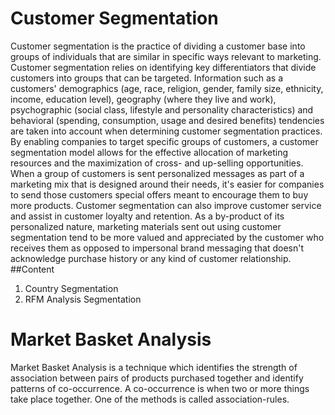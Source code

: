 # Customer Segmentation
 Customer segmentation is the practice of dividing a customer base into groups of individuals that are similar in specific ways relevant to marketing. Customer segmentation relies on identifying key differentiators that divide customers into groups that can be targeted. Information such as a customers' demographics (age, race, religion, gender, family size, ethnicity, income, education level), geography (where they live and work), psychographic (social class, lifestyle and personality characteristics) and behavioral (spending, consumption, usage and desired benefits) tendencies are taken into account when determining customer segmentation practices.
 By enabling companies to target specific groups of customers, a customer segmentation model allows for the effective allocation of marketing resources and the maximization of cross- and up-selling opportunities. When a group of customers is sent personalized messages as part of a marketing mix that is designed around their needs, it's easier for companies to send those customers special offers meant to encourage them to buy more products. Customer segmentation can also improve customer service and assist in customer loyalty and retention. As a by-product of its personalized nature, marketing materials sent out using customer segmentation tend to be more valued and appreciated by the customer who receives them as opposed to impersonal brand messaging that doesn't acknowledge purchase history or any kind of customer relationship.
 ##Content
 1. Country Segmentation
 2. RFM Analysis Segmentation
 
# Market Basket Analysis
Market Basket Analysis is a technique which identifies the strength of association between pairs of products purchased together and identify patterns of co-occurrence. A co-occurrence is when two or more things take place together. One of the methods is called association-rules.

